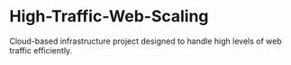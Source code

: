 # High-Traffic-Web-Scaling
Cloud-based infrastructure project designed to handle high levels of web traffic efficiently.
